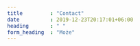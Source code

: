 ```yaml
---
title         : "Contact"
date          : 2019-12-23T20:17:01+06:00
heading       : " "
form_heading  : "Może"
---
```


